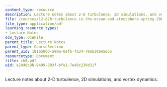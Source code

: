 ```yaml
---
content_type: resource
description: Lecture notes about 2-D turbulence, 2D simulations, and vortex dynamics.
file: /courses/12-820-turbulence-in-the-ocean-and-atmosphere-spring-2007/a2040c9b9499583fbfe17e48c230d31f_ch6.pdf
file_type: application/pdf
learning_resource_types:
- Lecture Notes
ocw_type: OCWFile
parent_title: Lecture Notes
parent_type: CourseSection
parent_uid: 1816500b-a90a-0efb-fa34-70eb309e5655
resourcetype: Document
title: ch6.pdf
uid: a2040c9b-9499-583f-bfe1-7e48c230d31f
---
```

Lecture notes about 2-D turbulence, 2D simulations, and vortex dynamics.

